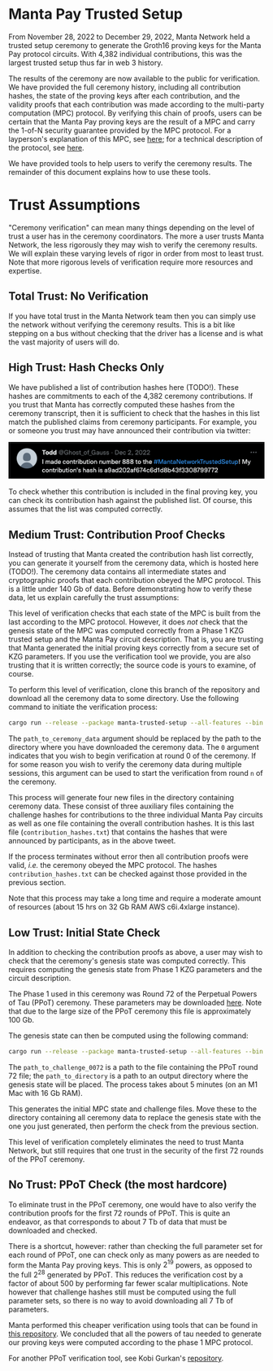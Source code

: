 # Manta Pay Trusted Setup

From November 28, 2022 to December 29, 2022, Manta Network held a trusted setup ceremony to generate the Groth16 proving keys for the Manta Pay protocol circuits. With 4,382 individual contributions, this was the largest trusted setup thus far in web 3 history. 

The results of the ceremony are now available to the public for verification. We have provided the full ceremony history, including all contribution hashes, the state of the proving keys after each contribution, and the validity proofs that each contribution was made according to the multi-party computation (MPC) protocol. By verifying this chain of proofs, users can be certain that the Manta Pay proving keys are the result of a MPC and carry the 1-of-N security guarantee provided by the MPC protocol. For a layperson's explanation of this MPC, see [here](https://docs.manta.network/docs/concepts/TrustedSetup); for a technical description of the protocol, see [here](https://eprint.iacr.org/2017/1050).

We have provided tools to help users to verify the ceremony results. The remainder of this document explains how to use these tools.

# Trust Assumptions

"Ceremony verification" can mean many things depending on the level of trust a user has in the ceremony coordinators. The more a user trusts Manta Network, the less rigorously they may wish to verify the ceremony results. We will explain these varying levels of rigor in order from most to least trust. Note that more rigorous levels of verification require more resources and expertise.

## Total Trust: No Verification

If you have total trust in the Manta Network team then you can simply use the network without verifying the ceremony results. This is a bit like stepping on a bus without checking that the driver has a license and is what the vast majority of users will do.

## High Trust: Hash Checks Only

We have published a list of contribution hashes here (TODO!). These hashes are commitments to each of the 4,382 ceremony contributions. If you trust that Manta has correctly computed these hashes from the ceremony transcript, then it is sufficient to check that the hashes in this list match the published claims from ceremony participants. For example, you or someone you trust may have announced their contribution via twitter:

![tweet](./docs/contribution_hash_announcement.png)

To check whether this contribution is included in the final proving key, you can check its contribution hash against the published list. Of course, this assumes that the list was computed correctly.

## Medium Trust: Contribution Proof Checks

Instead of trusting that Manta created the contribution hash list correctly, you can generate it yourself from the ceremony data, which is hosted here (TODO!). The ceremony data contains all intermediate states and cryptographic proofs that each contribution obeyed the MPC protocol. This is a little under 140 Gb of data. Before demonstrating how to verify these data, let us explain carefully the trust assumptions:

This level of verification checks that each state of the MPC is built from the last according to the MPC protocol. However, it does *not* check that the genesis state of the MPC was computed correctly from a Phase 1 KZG trusted setup and the Manta Pay circuit description. That is, you are trusting that Manta generated the initial proving keys correctly from a secure set of KZG parameters. If you use the verification tool we provide, you are also trusting that it is written correctly; the source code is yours to examine, of course.

To perform this level of verification, clone this branch of the repository and download all the ceremony data to some directory. Use the following command to initiate the verification process:
```sh
cargo run --release --package manta-trusted-setup --all-features --bin groth16_phase2_verifier -- path_to_ceremony_data 0
```
The `path_to_ceremony_data` argument should be replaced by the path to the directory where you have downloaded the ceremony data. The `0` argument indicates that you wish to begin verification at round 0 of the ceremony. If for some reason you wish to verify the ceremony data during multiple sessions, this argument can be used to start the verification from round `n` of the ceremony.

This process will generate four new files in the directory containing ceremony data. These consist of three auxiliary files containing the challenge hashes for contributions to the three individual Manta Pay circuits as well as one file containing the overall contribution hashes. It is this last file (`contribution_hashes.txt`) that contains the hashes that were announced by participants, as in the above tweet.

If the process terminates without error then all contribution proofs were valid, *i.e.* the ceremony obeyed the MPC protocol. The hashes `contribution_hashes.txt` can be checked against those provided in the previous section.

Note that this process may take a long time and require a moderate amount of resources (about 15 hrs on 32 Gb RAM AWS c6i.4xlarge instance).

## Low Trust: Initial State Check

In addition to checking the contribution proofs as above, a user may wish to check that the ceremony's genesis state was computed correctly. This requires computing the genesis state from Phase 1 KZG parameters and the circuit description. 

The Phase 1 used in this ceremony was Round 72 of the Perpetual Powers of Tau (PPoT) ceremony. These parameters may be downloaded [here](https://ppot.blob.core.windows.net/public/challenge_0072). Note that due to the large size of the PPoT ceremony this file is approximately 100 Gb.

The genesis state can then be computed using the following command:
```sh
cargo run --release --package manta-trusted-setup --all-features --bin groth16_phase2_prepare path_to_challenge_0072 path_to_directory
```
The `path_to_challenge_0072` is a path to the file containing the PPoT round 72 file; the `path_to_directory` is a path to an output directory where the genesis state will be placed. The process takes about 5 minutes (on an M1 Mac with 16 Gb RAM).

This generates the initial MPC state and challenge files. Move these to the directory containing all ceremony data to replace the genesis state with the one you just generated, then perform the check from the previous section.

This level of verification completely eliminates the need to trust Manta Network, but still requires that one trust in the security of the first 72 rounds of the PPoT ceremony.

## No Trust: PPoT Check (the most hardcore)

To eliminate trust in the PPoT ceremony, one would have to also verify the contribution proofs for the first 72 rounds of PPoT. This is quite an endeavor, as that corresponds to about 7 Tb of data that must be downloaded and checked.

There is a shortcut, however: rather than checking the full parameter set for each round of PPoT, one can check only as many powers as are needed to form the Manta Pay proving keys. This is only $2^{19}$ powers, as opposed to the full $2^{28}$ generated by PPoT. This reduces the verification cost by a factor of about 500 by performing far fewer scalar multiplications. Note however that challenge hashes still must be computed using the full parameter sets, so there is no way to avoid downloading all 7 Tb of parameters.

Manta performed this cheaper verification using tools that can be found in [this repository](https://github.com/Manta-Network/ppot-verifier). We concluded that all the powers of tau needed to generate our proving keys were computed according to the phase 1 MPC protocol.

For another PPoT verification tool, see Kobi Gurkan's [repository](https://github.com/kobigurk/phase2-bn254/tree/powers_28).